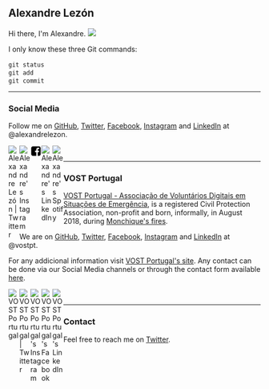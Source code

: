 ## Alexandre Lezón

Hi there, I'm Alexandre. <img src="https://media.giphy.com/media/hvRJCLFzcasrR4ia7z/giphy.gif" width="25px">

I only know these three Git commands:
```
git status
git add
git commit
```

---

### Social Media

Follow me on [GitHub](https://github.com/alexandrelezon), [Twitter](https://twitter.com/alexandrelezon), [Facebook](https://facebook.com/alexandrelezon), [Instagram](https://instagram.com/alexandrelezon) and [LinkedIn](https://linkedin.com/in/alexandrelezon) at @alexandrelezon.

<a href="https://twitter.com/alexandrelezon">
  <img align="left" alt="Alexandre Lezón | Twitter" width="22px" src="https://raw.githubusercontent.com/peterthehan/peterthehan/master/assets/twitter.svg" />
</a>
<a href="https://www.instagram.com/alexandrelezon/">
  <img align="left" alt="Alexandre's Instagram" width="22px" src="https://raw.githubusercontent.com/hussainweb/hussainweb/main/icons/instagram.png" />
</a>
<a href="https://facebook.com/alexandrelezon">
  <img align="left" alt="Alexandre's Facebook" width="22px" src="https://raw.githubusercontent.com/alexandrelezon/logos/bb9a17d55d4da212e431e5ef422beeb6fe080f95/logos/facebook.svg" />
</a>
<a href="https://www.linkedin.com/in/alexandrelezon/">
  <img align="left" alt="Alexandre's LinkedIn" width="22px" src="https://raw.githubusercontent.com/peterthehan/peterthehan/master/assets/linkedin.svg" />
</a>
<a href="https://open.spotify.com/user/alexandrelezon">
  <img align="left" alt="Alexandre's Spotify" width="22px" src="https://raw.githubusercontent.com/peterthehan/peterthehan/master/assets/spotify.svg" />
</a>

<br />

---

### VOST Portugal

[VOST Portugal - Associação de Voluntários Digitais em Situações de Emergência](https://vost.pt), is a registered Civil Protection Association, non-profit and born, informally, in August 2018, during [Monchique's fires](https://pt.wikipedia.org/wiki/Incêndio_de_Monchique_de_2018).

We are on [GitHub](https://github.com/vostpt), [Twitter](https://twitter.com/vostpt), [Facebook](https://facebook.com/vostpt), [Instagram](https://instagram.com/vostpt) and [LinkedIn](https://linkedin.com/company/vostpt) at @vostpt.

For any addicional information visit [VOST Portugal's site](https://vost.pt). Any contact can be done via our Social Media channels or through the contact form available [here](https://vost.pt/vost-portugal-contacto/).

<a href="https://vost.pt">
  <img align="left" alt="VOST Portugal" width="22px" src="https://vost.pt/wp-content/uploads/2022/01/cropped-VOSTPT_LOGO_PNG_TRANSP-1.png" />
</a>
<a href="https://twitter.com/vostpt">
  <img align="left" alt="VOST Portugal | Twitter" width="22px" src="https://raw.githubusercontent.com/peterthehan/peterthehan/master/assets/twitter.svg" />
</a>
<a href="https://www.instagram.com/vostpt/">
  <img align="left" alt="VOST Portugal's Instagram" width="22px" src="https://raw.githubusercontent.com/hussainweb/hussainweb/main/icons/instagram.png" />
</a>
<a href="https://facebook.com/vostpt">
  <img align="left" alt="VOST Portugal's Facebook" width="22px" src="https://raw.githubusercontent.com/peterthehan/peterthehan/master/assets/facebook.svg" />
</a>
<a href="https://www.linkedin.com/company/vostpt/">
  <img align="left" alt="VOST Portugal's LinkedIn" width="22px" src="https://raw.githubusercontent.com/peterthehan/peterthehan/master/assets/linkedin.svg" />
</a>

<br />

---

### Contact

Feel free to reach me on [Twitter](https://twitter.com/alexandrelezon).
